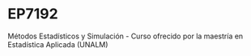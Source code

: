# EP7192
Métodos Estadísticos y Simulación - Curso ofrecido por la maestría en Estadística Aplicada (UNALM)
